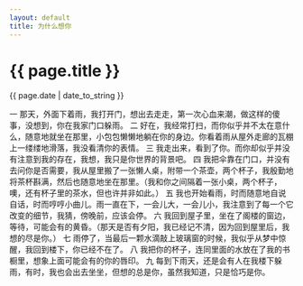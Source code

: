 ```yaml
---
layout: default
title: 为什么想你
---
```

<h1>{{ page.title }}</h1>
<p>{{ page.date | date_to_string }}</p>
                                                            一
 那天，外面下着雨，我打开门，想出去走走，第一次心血来潮，做这样的傻事，没想到，你在我家门口躲雨。
                                                              二
好在，我经常打扫，而你似乎并不太在意什么，随意地就坐在那里，小包包懒懒地躺在你的身边。你看着雨从屋外走廊的瓦棚上一缕缕地滑落，我没看清你的表情。
                                                             三
我走出来，看到了你。而你却似乎并没有注意到我的存在，我想，我只是你世界的背景吧。
                                                             四
我把伞靠在门口，并没有去问你是否需要，我从屋里搬了一张懒人桌，附带一个茶壶，两个杯子，我殷勤地将茶杯斟满，然后也随意地坐在那里。（我和你之间隔着一张小桌，两个杯子，噢，还有杯子里的茶水，但也许并非如此。）
                                                             五
我也开始看雨，时而随意地自说自话，时而哼哼小曲儿。雨一直在下，一会儿大，一会儿小，我注意到了每一个它改变的细节，我猜，傍晚前，应该会停。
                                                             六
我回到屋子里，坐在了阁楼的窗边，等待，可能会有的黄昏。（那天是否有夕阳，我已经记不清，因为回到屋里后，我想的尽是你。）
                                                             七
雨停了，当最后一颗水滴敲上玻璃窗的时候，我似乎从梦中惊醒，我回到楼下，你已经不在了。
                                                             八
我把你的杯子，连同里面的水放在了我的书橱里，想象上面可能会有的你的唇印。
                                                             九
每到下雨天，还是会有人在我楼下躲雨，有时，我也会出去坐坐，但想的总是你，虽然我知道，只是恰巧是你。